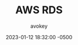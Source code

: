 ---
title: AWS RDS
author: avokey
date: 2023-01-12 18:32:00 -0500
categories: [Todo]
tags: [TBE]
---